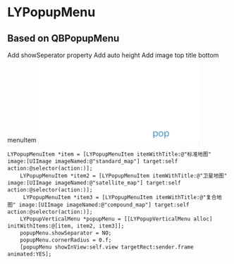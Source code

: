 # LYPopupMenu

## Based on QBPopupMenu
Add showSeperator property
Add auto height
Add image top title bottom menuItem
![](LYPopupMenu.gif)
```
LYPopupMenuItem *item = [LYPopupMenuItem itemWithTitle:@"标准地图" image:[UIImage imageNamed:@"standard_map"] target:self action:@selector(action:)];
    LYPopupMenuItem *item2 = [LYPopupMenuItem itemWithTitle:@"卫星地图" image:[UIImage imageNamed:@"satellite_map"] target:self action:@selector(action:)];
     LYPopupMenuItem *item3 = [LYPopupMenuItem itemWithTitle:@"复合地图" image:[UIImage imageNamed:@"compound_map"] target:self action:@selector(action:)];
    LYPopupVerticalMenu *popupMenu = [[LYPopupVerticalMenu alloc] initWithItems:@[item, item2, item3]];
    popupMenu.showSeparator = NO;
    popupMenu.cornerRadius = 0.f;
    [popupMenu showInView:self.view targetRect:sender.frame animated:YES];
```
